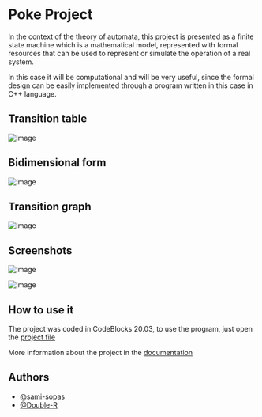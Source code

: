 # Poke Project

In the context of the theory of automata, this project is presented as a finite state machine which is a mathematical model, represented with formal resources  that can be used to represent or simulate the operation of a real system.  

In this case it will be computational and will be very useful, since the formal design can be easily implemented through a program written in this case in C++ language.

## Transition table 

![image](https://github.com/sami-sopas/Poke-Project/assets/99571985/556aa759-150d-47b3-88c0-8e1d1304d0bc)

## Bidimensional form 

![image](https://github.com/sami-sopas/Poke-Project/assets/99571985/6b65c4d3-c1b6-415b-b6e2-09578c2c12cb)

## Transition graph

![image](https://github.com/sami-sopas/Poke-Project/assets/99571985/8f0e2f9d-c34c-4651-b559-7c09fedad749)


## Screenshots

![image](https://github.com/sami-sopas/Poke-Project/assets/99571985/0afc99bc-87d2-49ea-84e9-48510a7c78c7)

![image](https://github.com/sami-sopas/Poke-Project/assets/99571985/1dc85b3d-0319-4faf-83d2-b882935b29ec)


## How to use it

The project was coded in CodeBlocks 20.03, to use the program, just open the [project file](https://github.com/sami-sopas/Poke-Project/blob/main/Codigo/Proyecto%20Teoría%20de%20la%20computación.cbp)  

More information about the project in the [documentation](Documentation.pdf)


## Authors

- [@sami-sopas](https://www.github.com/sami-sopas)
- [@Double-R](https://github.com/B4s4cch1)


